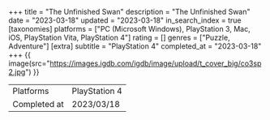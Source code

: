 +++
title = "The Unfinished Swan"
description = "The Unfinished Swan"
date = "2023-03-18"
updated = "2023-03-18"
in_search_index = true
[taxonomies]
platforms = ["PC (Microsoft Windows), PlayStation 3, Mac, iOS, PlayStation Vita, PlayStation 4"]
rating = []
genres = ["Puzzle, Adventure"]
[extra]
subtitle = "PlayStation 4"
completed_at = "2023-03-18"
+++
{{ image(src="https://images.igdb.com/igdb/image/upload/t_cover_big/co3sp2.jpg") }}

|              |            |
| ------------ | ---------- |
| Platforms    | PlayStation 4 |
| Completed at | 2023/03/18 |

